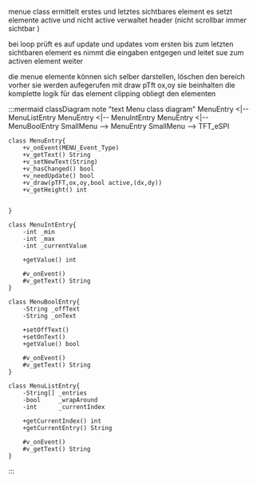 
menue class ermittelt erstes und letztes sichtbares element
es setzt elemente active und nicht active
verwaltet header (nicht scrollbar immer sichtbar )

bei loop prüft es auf update und updates vom ersten bis zum letzten sichtbaren element
es nimmt die eingaben entgegen und leitet sue zum activen element weiter


die menue elemente können sich selber darstellen, löschen den bereich vorher
sie werden aufegerufen mit draw pTft ox,oy
sie beinhalten die komplette logik für das element
clipping obliegt den elementen




:::mermaid
classDiagram
    note "text Menu class diagram"
    MenuEntry <|-- MenuListEntry
    MenuEntry <|-- MenuIntEntry
    MenuEntry <|-- MenuBoolEntry
    SmallMenu --> MenuEntry
    SmallMenu --> TFT_eSPI


    class MenuEntry{
        +v_onEvent(MENU_Event_Type)
        +v_getText() String
        +v_setNewText(String)
        +v_hasChanged() bool
        +v_needUpdate() bool
        +v_draw(pTFT,ox,oy,bool active,(dx,dy))
        +v_getHeight() int


    }

    class MenuIntEntry{
        -int _min
        -int _max
        -int _currentValue

        +getValue() int

        #v_onEvent()
        #v_getText() String
    }

    class MenuBoolEntry{
        -String _offText
        -String _onText

        +setOffText()
        +setOnText()
        +getValue() bool

        #v_onEvent()
        #v_getText() String
    }

    class MenuListEntry{
        -String[] _entries
        -bool     _wrapAround
        -int      _currentIndex

        +getCurrentIndex() int
        +getCurrentEntry() String
        
        #v_onEvent()
        #v_getText() String
    }
:::
